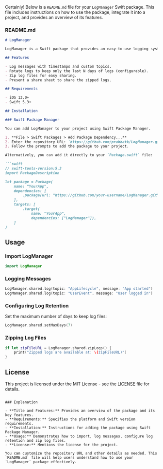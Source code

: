 Certainly! Below is a `README.md` file for your `LogManager` Swift package. This file includes instructions on how to use the package, integrate it into a project, and provides an overview of its features.

### README.md

```markdown
# LogManager

LogManager is a Swift package that provides an easy-to-use logging system. It allows you to create log files, manage log retention, zip log files, and present a share sheet to share the zipped logs. The logs include a timestamp with date, time, and region for better context.

## Features

- Log messages with timestamps and custom topics.
- Rotate logs to keep only the last N days of logs (configurable).
- Zip log files for easy sharing.
- Present a share sheet to share the zipped logs.

## Requirements

- iOS 13.0+
- Swift 5.3+

## Installation

### Swift Package Manager

You can add LogManager to your project using Swift Package Manager.

1. **File > Swift Packages > Add Package Dependency...**
2. Enter the repository URL: `https://github.com/prabhatk/LogManager.git`
3. Follow the prompts to add the package to your project.

Alternatively, you can add it directly to your `Package.swift` file:

```swift
// swift-tools-version:5.3
import PackageDescription

let package = Package(
    name: "YourApp",
    dependencies: [
        .package(url: "https://github.com/your-username/LogManager.git", from: "1.0.0"),
    ],
    targets: [
        .target(
            name: "YourApp",
            dependencies: ["LogManager"]),
    ]
)
```

## Usage

### Import LogManager

```swift
import LogManager
```

### Logging Messages

```swift
LogManager.shared.log(topic: "AppLifecycle", message: "App started")
LogManager.shared.log(topic: "UserEvent", message: "User logged in")
```

### Configuring Log Retention

Set the maximum number of days to keep log files:

```swift
LogManager.shared.setMaxDays(7)
```

### Zipping Log Files

```swift
if let zipFileURL = LogManager.shared.zipLogs() {
    print("Zipped logs are available at: \(zipFileURL)")
}
```

## License

This project is licensed under the MIT License - see the [LICENSE](LICENSE) file for details.
```

### Explanation

- **Title and Features:** Provides an overview of the package and its key features.
- **Requirements:** Specifies the platform and Swift version requirements.
- **Installation:** Instructions for adding the package using Swift Package Manager.
- **Usage:** Demonstrates how to import, log messages, configure log retention and zip log files.
- **License:** Mentions the license for the project.

You can customize the repository URL and other details as needed. This `README.md` file will help users understand how to use your `LogManager` package effectively.
